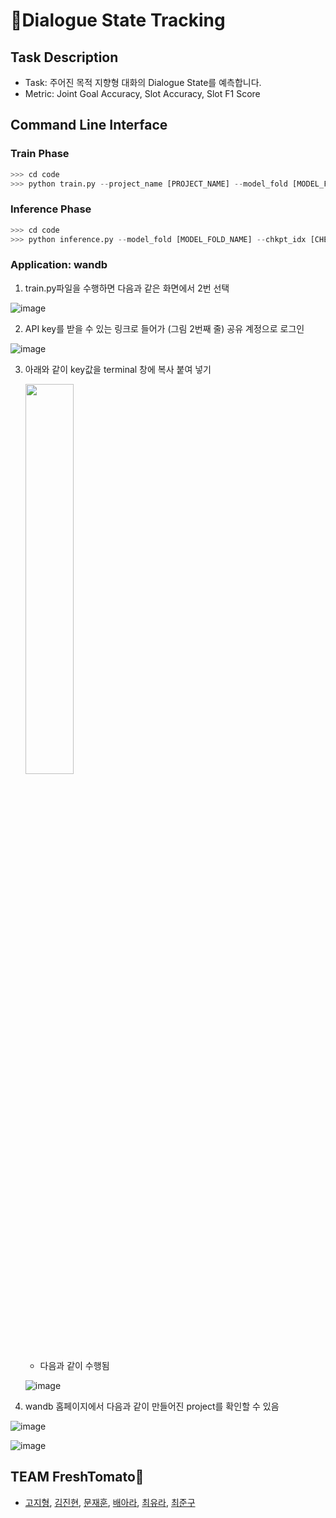 # 💋Dialogue State Tracking
## Task Description
- Task: 주어진 목적 지향형 대화의 Dialogue State를 예측합니다.
- Metric: Joint Goal Accuracy, Slot Accuracy, Slot F1 Score

## Command Line Interface
### Train Phase
```python
>>> cd code
>>> python train.py --project_name [PROJECT_NAME] --model_fold [MODEL_FOLD_NAME] --dst [DST_MODEL]
```

### Inference Phase
```python
>>> cd code
>>> python inference.py --model_fold [MODEL_FOLD_NAME] --chkpt_idx [CHECKPOINT INDEX]
```

### Application: wandb
1. train.py파일을 수행하면 다음과 같은 화면에서 2번 선택

  ![image](https://user-images.githubusercontent.com/46676700/116401727-89628d80-a866-11eb-9069-5c7a947741ab.png)


2. API key를 받을 수 있는 링크로 들어가 (그림 2번째 줄) 공유 계정으로 로그인

  ![image](https://user-images.githubusercontent.com/46676700/116401752-91223200-a866-11eb-80e7-78af8acb2049.png)

3. 아래와 같이 key값을 terminal 창에 복사 붙여 넣기


    <img src="https://user-images.githubusercontent.com/46676700/116401797-9f704e00-a866-11eb-91b3-1cb509c19c88.png" width="40%">

    - 다음과 같이 수행됨
  
    ![image](https://user-images.githubusercontent.com/46676700/116401807-a26b3e80-a866-11eb-93ee-7a7e0b510a8b.png)


4. wandb 홈페이지에서 다음과 같이 만들어진 project를 확인할 수 있음

  ![image](https://user-images.githubusercontent.com/46676700/116401826-a6975c00-a866-11eb-806b-21e6cc6c5492.png)

  ![image](https://user-images.githubusercontent.com/46676700/116401835-a9924c80-a866-11eb-9b67-a918fb258b52.png)

## TEAM FreshTomato🍅
- [고지형](https://github.com/iloveslowfood), [김진현](https://github.com/KimJinHye0n), [문재훈](https://github.com/MoonJaeHoon), [배아라](https://github.com/arabae), [최유라](https://github.com/Yuuraa), [최준구](https://github.com/soupbab)